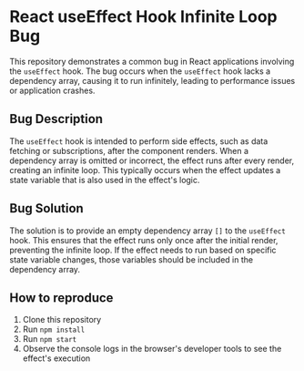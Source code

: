# React useEffect Hook Infinite Loop Bug

This repository demonstrates a common bug in React applications involving the `useEffect` hook. The bug occurs when the `useEffect` hook lacks a dependency array, causing it to run infinitely, leading to performance issues or application crashes.

## Bug Description

The `useEffect` hook is intended to perform side effects, such as data fetching or subscriptions, after the component renders.  When a dependency array is omitted or incorrect, the effect runs after every render, creating an infinite loop. This typically occurs when the effect updates a state variable that is also used in the effect's logic.

## Bug Solution

The solution is to provide an empty dependency array `[]` to the `useEffect` hook. This ensures that the effect runs only once after the initial render, preventing the infinite loop.  If the effect needs to run based on specific state variable changes, those variables should be included in the dependency array.

## How to reproduce

1. Clone this repository
2. Run `npm install`
3. Run `npm start`
4. Observe the console logs in the browser's developer tools to see the effect's execution